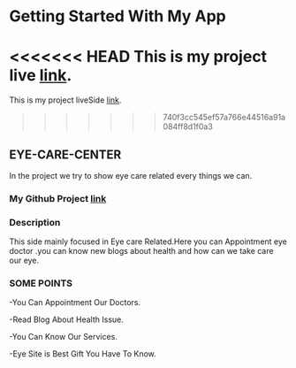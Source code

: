 # Getting Started With My App

<<<<<<< HEAD
This is my project live [link](https://eye-care-center-a25de.web.app).
=======
This is my project liveSide [link](https://eye-care-center-a25de.web.app).
>>>>>>> 740f3cc545ef57a766e44516a91a084ff8d1f0a3

## EYE-CARE-CENTER

In the project we try to show eye care related every things we can.

### My Github Project [link](https://github.com/Programming-Hero-Web-Course3/healthcare-related-website-krishnacheashty)



### Description
 This side mainly focused in Eye care Related.Here you can Appointment eye doctor .you can know new blogs about health and how can we take care our eye. 

 ### SOME POINTS 

 -You Can Appointment Our Doctors.

 -Read Blog About Health Issue.

 -You Can Know Our Services.

 -Eye Site is Best Gift You Have To Know.
